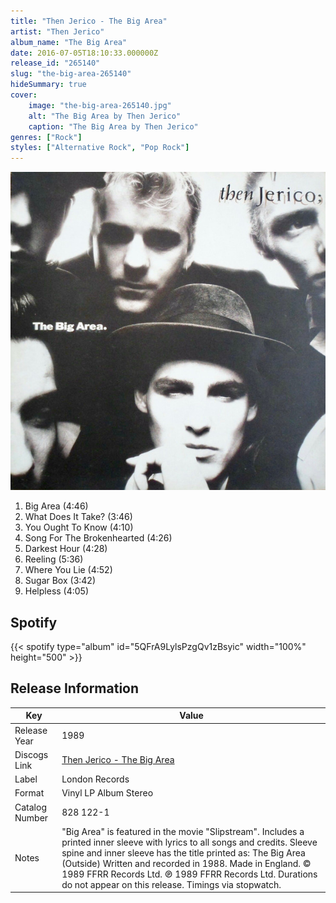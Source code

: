 ```yaml
---
title: "Then Jerico - The Big Area"
artist: "Then Jerico"
album_name: "The Big Area"
date: 2016-07-05T18:10:33.000000Z
release_id: "265140"
slug: "the-big-area-265140"
hideSummary: true
cover:
    image: "the-big-area-265140.jpg"
    alt: "The Big Area by Then Jerico"
    caption: "The Big Area by Then Jerico"
genres: ["Rock"]
styles: ["Alternative Rock", "Pop Rock"]
---
```


![The Big Area by Then Jerico](the-big-area-265140.jpg)

<!-- section break -->

1. Big Area (4:46)
2. What Does It Take? (3:46)
3. You Ought To Know (4:10)
4. Song For The Brokenhearted (4:26)
5. Darkest Hour (4:28)
6. Reeling (5:36)
7. Where You Lie (4:52)
8. Sugar Box (3:42)
9. Helpless (4:05)

<!-- section break -->


## Spotify
{{< spotify type="album" id="5QFrA9LylsPzgQv1zBsyic" width="100%" height="500" >}}




## Release Information
|  Key           | Value                                                |
| ---------------| ---------------------------------------------------- |
| Release Year   | 1989                                   |
| Discogs Link   | [Then Jerico - The Big Area](https://www.discogs.com/release/265140-Then-Jerico-The-Big-Area) |
| Label          | London Records |
| Format         | Vinyl LP Album Stereo |
| Catalog Number | 828 122-1 |
| Notes | "Big Area" is featured in the movie "Slipstream".  Includes a printed inner sleeve with lyrics to all songs and credits.  Sleeve spine and inner sleeve has the title printed as: The Big Area (Outside)  Written and recorded in 1988.  Made in England.  © 1989 FFRR Records Ltd.  ℗ 1989 FFRR Records Ltd.  Durations do not appear on this release. Timings via stopwatch. |